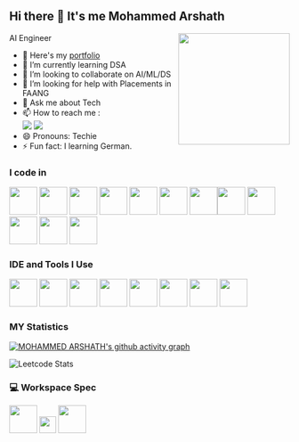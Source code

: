 ## Hi there 👋 It's me **Mohammed Arshath**

AI Engineer
<img align="right" width="200" height="200" src="https://cdn-icons-png.flaticon.com/512/5278/5278402.png">
- 🔭 Here's my [portfolio](link)                                                 
- 🌱 I’m currently learning DSA
- 👯 I’m looking to collaborate on AI/ML/DS
- 🤔 I’m looking for help with Placements in FAANG
- 💬 Ask me about Tech
- 📫 How to reach me :
<br /> [<img src="https://img.shields.io/badge/Twitter-1DA1F2?style=for-the-badge&logo=twitter&logoColor=white" />](https://twitter.com/arshath___a) [<img src="https://img.shields.io/badge/LinkedIn-0077B5?style=for-the-badge&logo=linkedin&logoColor=white" />](https://www.linkedin.com/in/mohammed-arshath-a-b95266246/)
- 😄 Pronouns: Techie
- ⚡ Fun fact: I learning German.


### I code in
<img height="50" width="50" src="https://img.icons8.com/color/48/000000/python.png" /> <img height="50" width="50" src="https://img.icons8.com/color/48/000000/c-programming.png" /> <img height="50" width="50" src="https://img.icons8.com/color/48/000000/c-plus-plus-logo.png" />  <img height="50" width="50" src="https://img.icons8.com/color/48/000000/html-5.png" /> <img height="50" width="50" src="https://img.icons8.com/color/48/000000/css3.png" /> <img height="50" width="50" src="https://img.icons8.com/color/48/000000/bootstrap.png" />
<img height="50" width="50" src="https://img.icons8.com/color/48/000000/javascript.png"/><img height="50" width="50" src="https://img.icons8.com/color/48/000000/react-native.png"/> <img height="50" width="50" src="https://img.icons8.com/color/48/000000/google-firebase-console.png"/> <img height="50" width="50" src="https://img.icons8.com/color/48/000000/mysql-logo.png"/> <img height="50" width="50" src="https://img.icons8.com/color/48/000000/mongodb.png"/> <img height="50" width="50" src="https://img.icons8.com/color/48/000000/nodejs.png"/> 

### IDE and Tools I Use
<img height="50" width="50" src="https://img.icons8.com/color/48/000000/visual-studio-code-2019.png"/> <img height="50" width="50" src="https://img.icons8.com/color/48/000000/pycharm.png"/> <img height="50" width="50" src="https://img.icons8.com/color/50/000000/git.png"/> <img height="50" width="50" src="https://img.icons8.com/dusk/64/000000/anaconda.png"/> <img height="50" src="https://img.icons8.com/officel/480/null/java-eclipse.png"/>  <img height="50" width="50" src="https://img.icons8.com/doodle/48/000000/adobe-photoshop.png"/> <img height="50" width="50" src="https://images.mixinglight.com/cb:ezxd.5c610/w:auto/h:auto/q:mauto/https://mixinglight.com/wp-content/uploads/2022/06/DaVinci-Resolve-Logo-Square.png"/> <img height="50" src="http://lh3.googleusercontent.com/TqRTx4hbmOEeHz2PrH0lcWNNt83S5S22Qm06Epw5Ja-_0rPYgNYNQkAQRLaBKr2l4ew=w300"/> 

### MY Statistics

[![MOHAMMED ARSHATH's github activity graph](https://github-readme-activity-graph.vercel.app/graph?username=mohammedarshath-a&bg_color=202020&color=ffffff&line=e15672&point=403d3d&area=true&hide_border=true)](https://github.com/ashutosh00710/github-readme-activity-graph) 

![Leetcode Stats](https://leetcard.jacoblin.cool/mailforarshath?theme=nord&font=Marcellus&ext=heatmap)




### 💻 Workspace Spec
<img height="50" src="https://tse2.mm.bing.net/th?id=OIP.d-7qnuVzKe0WZpKUDDQtfAHaCx&pid=Api&P=0&h=220"/> <img height="30" src="https://img.shields.io/badge/NVIDIA-GTX1650-76B900?style=for-the-badge&logo=nvidia&logoColor=white"/>  <img height="50" src="https://cdn.benchmark.pl/uploads/products/11455/intel-core-i5-10gen.png"/> 


